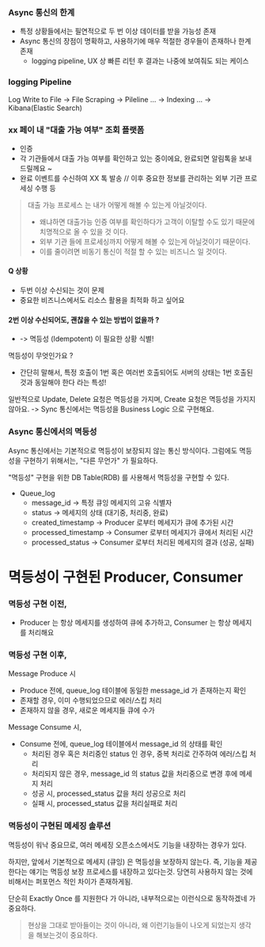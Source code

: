 ### Async 통신의 한계
- 특정 상황들에서는 필연적으로 두 번 이상 데이터를 받을 가능성 존재
- Async 통신의 장점이 명확하고, 사용하기에 매우 적절한 경우들이 존재하나 한계 존재
  - logging pipeline, UX 상 빠른 리턴 후 결과는 나중에 보여줘도 되는 케이스

### logging Pipeline
Log Write to File -> File Scraping -> Pileline ... -> Indexing ... -> Kibana(Elastic Search)

### xx 페이 내 "대출 가능 여부" 조회 플랫폼
- 인증
- 각 기관들에서 대출 가능 여부를 확인하고 있는 중이에요, 완료되면 알림톡을 보내드릴께요 ~ 
- 완료 이벤트를 수신하여 XX 톡 발송 // 이후 중요한 정보를 관리하는 외부 기관 프로세싱 수행 등
> 대출 가능 프로세스 는 내가 어떻게 해볼 수 있는게 아닐것이다.
> - 왜냐하면 대출가능 인증 여부를 확인하다가 고객이 이탈할 수도 있기 때문에 치명적으로 올 수 있을 것 이다.
> - 외부 기관 들에 프로세싱까지 어떻게 해볼 수 있는게 아닐것이기 때문이다.
> - 이를 줄이려면 비동기 통신이 적절 할 수 있는 비즈니스 일 것이다.

#### Q 상황
- 두번 이상 수신되는 것이 문제
- 중요한 비즈니스에서도 리소스 활용을 최적화 하고 싶어요

#### 2번 이상 수신되어도, 괜찮을 수 있는 방법이 없을까 ? 
- -> 멱등성 (Idempotent) 이 필요한 상황 식별!

멱등성이 무엇인가요 ? 
- 간단히 말해서, 특정 호출이 1번 혹은 여러번 호출되어도 서버의 상태는 1번 호출된 것과 동일해야 한다 라는 특성!

일반적으로 Update, Delete 요청은 멱등성을 가지며, Create 요청은 멱등성을 가지지 않아요.
-> Sync 통신에서는 멱등성을 Business Logic 으로 구현해요.

### Async 통신에서의 멱등성
Async 통신에서는 기본적으로 멱등성이 보장되지 않는 통신 방식이다.
그럼에도 멱등성을 구현하기 위해서는, "다른 무언가" 가 필요하다.

"멱등성" 구현을 위한 DB Table(RDB) 를 사용해서 멱등성을 구현할 수 있다.
- Queue_log
  - message_id -> 특정 큐잉 메세지의 고유 식별자
  - status -> 메세지의 상태 (대기중, 처리중, 완료)
  - created_timestamp -> Producer 로부터 메세지가 큐에 추가된 시간
  - processed_timestamp -> Consumer 로부터 메세지가 큐에서 처리된 시간
  - processed_status -> Consumer 로부터 처리된 메세지의 결과 (성공, 실패)

# 멱등성이 구현된 Producer, Consumer
### 멱등성 구현 이전,
- Producer 는 항상 메세지를 생성하여 큐에 추가하고, Consumer 는 항상 메세지를 처리해요

### 멱등성 구현 이후,
Message Produce 시
- Produce 전에, queue_log 테이블에 동일한 message_id 가 존재하는지 확인
- 존재할 경우, 이미 수행되었으므로 에러/스킵 처리
- 존재하지 않을 경우, 새로운 메세지들 큐에 수가

Message Consume 시,
- Consume 전에, queue_log 테이블에서 message_id 의 상태를 확인
  - 처리된 경우 혹은 처리중인 status 인 경우, 중복 처리로 간주하여 에러/스킵 처리
  - 처리되지 않은 경우, message_id 의 status 값을 처리중으로 변경 후에 메세지 처리
  - 성공 시, processed_status 값을 처리 성공으로 처리
  - 실패 시, processed_status 값을 처리실패로 처리

### 멱등성이 구현된 메세징 솔루션
멱등성이 워낙 중요므로, 여러 메세징 오픈소스에서도 기능을 내장하는 경우가 있다.

하지만, 앞에서 기본적으로 메세지 (큐잉) 은 멱등성을 보장하지 않는다.
즉, 기능을 제공한다는 얘기는 멱등성 보장 프로세스를 내장하고 있다는것.
당연히 사용하지 않는 것에 비해서는 퍼포먼스 적인 차이가 존재하게됨.

단순히 Exactly Once 를 지원한다 가 아니라, 내부적으로는 이런식으로 동작하겠네 가 중요하다.

> 현상을 그대로 받아들이는 것이 아니라, 왜 이런기능들이 나오게 되었는지 생각을 해보는것이 중요하다.